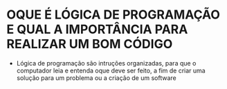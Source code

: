 # OQUE É LÓGICA DE PROGRAMAÇÃO E QUAL A IMPORTÂNCIA PARA REALIZAR UM BOM CÓDIGO

 - Lógica de programação são intruções organizadas, para que o computador leia e entenda oque deve ser feito, a fim de criar uma solução para um problema ou a criação de um software
